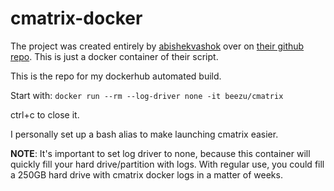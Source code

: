 # cmatrix-docker
The project was created entirely by [abishekvashok](https://github.com/abishekvashok) over on [their github repo](https://github.com/abishekvashok/cmatrix).
This is just a docker container of their script.

This is the repo for my dockerhub automated build.

Start with: `docker run --rm --log-driver none -it beezu/cmatrix`

ctrl+c to close it.

I personally set up a bash alias to make launching cmatrix easier.

**NOTE**: It's important to set log driver to none, because this container will quickly fill your hard drive/partition with logs. With regular use, you could fill a 250GB hard drive with cmatrix docker logs in a matter of weeks.
